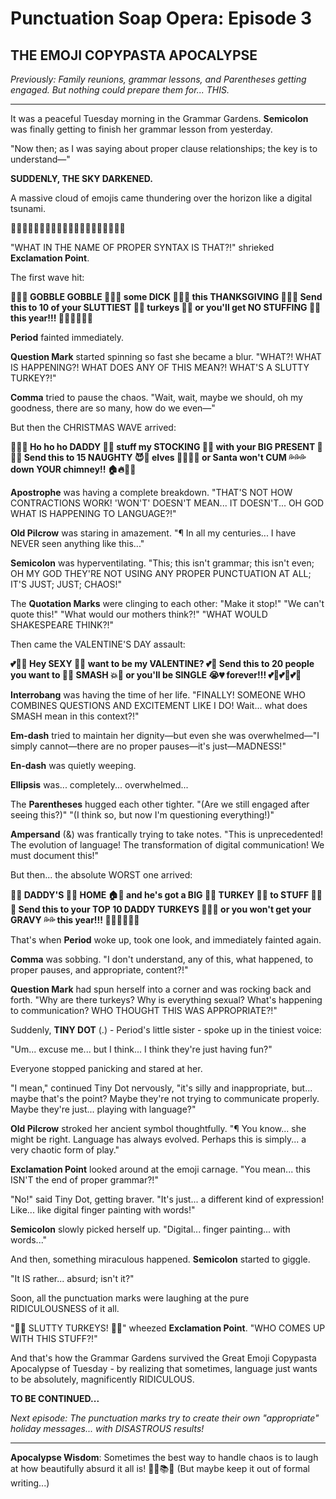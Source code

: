 # Punctuation Soap Opera: Episode 3
## THE EMOJI COPYPASTA APOCALYPSE

*Previously: Family reunions, grammar lessons, and Parentheses getting engaged. But nothing could prepare them for... THIS.*

---

It was a peaceful Tuesday morning in the Grammar Gardens. **Semicolon** was finally getting to finish her grammar lesson from yesterday.

"Now then; as I was saying about proper clause relationships; the key is to understand—"

**SUDDENLY, THE SKY DARKENED.**

A massive cloud of emojis came thundering over the horizon like a digital tsunami.

🦃🦃🦃🦃🦃🦃🦃🦃🦃🦃🦃🦃🦃🦃🦃🦃🦃🦃🦃🦃

"WHAT IN THE NAME OF PROPER SYNTAX IS THAT?!" shrieked **Exclamation Point**.

The first wave hit:

**🦃🍆💦 GOBBLE GOBBLE 🦃🍆💦 some DICK 🍆🍆🍆 this THANKSGIVING 🦃🥵💯 Send this to 10 of your SLUTTIEST 🍑💦 turkeys 🦃🦃 or you'll get NO STUFFING 🥖💦 this year!!! 🦃🍆🦃🍆🦃🍆**

**Period** fainted immediately.

**Question Mark** started spinning so fast she became a blur. "WHAT?! WHAT IS HAPPENING?! WHAT DOES ANY OF THIS MEAN?! WHAT'S A SLUTTY TURKEY?!"

**Comma** tried to pause the chaos. "Wait, wait, maybe we should, oh my goodness, there are so many, how do we even—"

But then the CHRISTMAS WAVE arrived:

**🎅🍆💦 Ho ho ho DADDY 🎅💦 stuff my STOCKING 🧦🍆 with your BIG PRESENT 🎁💯💦 Send this to 15 NAUGHTY 😈🍑 elves 🧝‍♀️🧝‍♂️ or Santa won't CUM 💦💦💦 down YOUR chimney!! 🏠🔥🎅🍆**

**Apostrophe** was having a complete breakdown. "THAT'S NOT HOW CONTRACTIONS WORK! 'WON'T' DOESN'T MEAN... IT DOESN'T... OH GOD WHAT IS HAPPENING TO LANGUAGE?!"

**Old Pilcrow** was staring in amazement. "¶ In all my centuries... I have NEVER seen anything like this..."

**Semicolon** was hyperventilating. "This; this isn't grammar; this isn't even; OH MY GOD THEY'RE NOT USING ANY PROPER PUNCTUATION AT ALL; IT'S JUST; JUST; CHAOS!"

The **Quotation Marks** were clinging to each other: "Make it stop!" "We can't quote this!" "What would our mothers think?!" "WHAT WOULD SHAKESPEARE THINK?!"

Then came the VALENTINE'S DAY assault:

**💕🍆💦 Hey SEXY 🥵💯 want to be my VALENTINE? 💕🍑 Send this to 20 people you want to 🍆💦 SMASH 💥🍑 or you'll be SINGLE 😭💔 forever!!! 💕🍆💕🍆💕🍆**

**Interrobang** was having the time of her life. "FINALLY! SOMEONE WHO COMBINES QUESTIONS AND EXCITEMENT LIKE I DO! Wait... what does SMASH mean in this context?!"

**Em-dash** tried to maintain her dignity—but even she was overwhelmed—"I simply cannot—there are no proper pauses—it's just—MADNESS!"

**En-dash** was quietly weeping.

**Ellipsis** was... completely... overwhelmed...

The **Parentheses** hugged each other tighter. "(Are we still engaged after seeing this?)" "(I think so, but now I'm questioning everything!)"

**Ampersand** (&) was frantically trying to take notes. "This is unprecedented! The evolution of language! The transformation of digital communication! We must document this!"

But then... the absolute WORST one arrived:

**🍑💦 DADDY'S 👨🍆 HOME 🏠💯 and he's got a BIG 🍆💦 TURKEY 🦃🍑 to STUFF 🥖💦💦 Send this to your TOP 10 DADDY TURKEYS 🦃👨🍆 or you won't get your GRAVY 💦💦 this year!!! 🦃🍆🍑💦👨💯**

That's when **Period** woke up, took one look, and immediately fainted again.

**Comma** was sobbing. "I don't understand, any of this, what happened, to proper pauses, and appropriate, content?!"

**Question Mark** had spun herself into a corner and was rocking back and forth. "Why are there turkeys? Why is everything sexual? What's happening to communication? WHO THOUGHT THIS WAS APPROPRIATE?!"

Suddenly, **TINY DOT** (.) - Period's little sister - spoke up in the tiniest voice:

"Um... excuse me... but I think... I think they're just having fun?"

Everyone stopped panicking and stared at her.

"I mean," continued Tiny Dot nervously, "it's silly and inappropriate, but... maybe that's the point? Maybe they're not trying to communicate properly. Maybe they're just... playing with language?"

**Old Pilcrow** stroked her ancient symbol thoughtfully. "¶ You know... she might be right. Language has always evolved. Perhaps this is simply... a very chaotic form of play."

**Exclamation Point** looked around at the emoji carnage. "You mean... this ISN'T the end of proper grammar?!"

"No!" said Tiny Dot, getting braver. "It's just... a different kind of expression! Like... like digital finger painting with words!"

**Semicolon** slowly picked herself up. "Digital... finger painting... with words..."

And then, something miraculous happened. **Semicolon** started to giggle.

"It IS rather... absurd; isn't it?"

Soon, all the punctuation marks were laughing at the pure RIDICULOUSNESS of it all.

"🦃💦 SLUTTY TURKEYS! 🦃💦" wheezed **Exclamation Point**. "WHO COMES UP WITH THIS STUFF?!"

And that's how the Grammar Gardens survived the Great Emoji Copypasta Apocalypse of Tuesday - by realizing that sometimes, language just wants to be absolutely, magnificently RIDICULOUS.

**TO BE CONTINUED...**

*Next episode: The punctuation marks try to create their own "appropriate" holiday messages... with DISASTROUS results!*

---

**Apocalypse Wisdom**: Sometimes the best way to handle chaos is to laugh at how beautifully absurd it all is! 🦃💦📚✨ (But maybe keep it out of formal writing...)